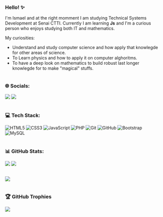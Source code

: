 ### Hello! ✨

I'm Ismael and at the right momment I am studying Technical Systems Development at Senai CTTI. Currently I am learning **Js** and I'm a curious person who enjoys studying both IT and mathematics. 

My curiosities: 

  * Understand and study computer science and how apply that knowlegde for other areas of science.
  * To Learn physics and how to apply it on computer alghoritms.
  *  To have a deep look on mathematics to build robust last longer knowlegde for to make "magical" stuffs.


<h1 dir="auto"></h1>


### 🌐 Socials:

<a href="https://www.linkedin.com/in/ismael-henrique-07bbb8279/"><img src="https://img.shields.io/badge/linkedin-%230077B5.svg?style=for-the-badge&logo=linkedin&logoColor=white"></a>
<a href="https://mail.google.com/mail/u/0/?fs=1&to=maelprogrammer1@gmail.com&tf=cm"><img src="https://img.shields.io/badge/Gmail-D14836?style=for-the-badge&logo=gmail&logoColor=white"></a>

<h1 dir="auto"></h1>

### 💻 Tech Stack:
![HTML5](https://img.shields.io/badge/html5-%23E34F26.svg?style=for-the-badge&logo=html5&logoColor=white) ![CSS3](https://img.shields.io/badge/css3-%231572B6.svg?style=for-the-badge&logo=css3&logoColor=white) ![JavaScript](https://img.shields.io/badge/javascript-%23323330.svg?style=for-the-badge&logo=javascript&logoColor=%23F7DF1E) ![PHP](https://img.shields.io/badge/php-%23777BB4.svg?style=for-the-badge&logo=php&logoColor=white) ![Git](https://img.shields.io/badge/git-%23F05033.svg?style=for-the-badge&logo=git&logoColor=white) ![GitHub](https://img.shields.io/badge/github-%23121011.svg?style=for-the-badge&logo=github&logoColor=white) ![Bootstrap](https://img.shields.io/badge/bootstrap-%238511FA.svg?style=for-the-badge&logo=bootstrap&logoColor=white) <!-- ![TailwindCSS](https://img.shields.io/badge/tailwindcss-%2338B2AC.svg?style=for-the-badge&logo=tailwind-css&logoColor=white) --> ![MySQL](https://img.shields.io/badge/mysql-4479A1.svg?style=for-the-badge&logo=mysql&logoColor=white) <!-- ![Postgres](https://img.shields.io/badge/postgres-%23316192.svg?style=for-the-badge&logo=postgresql&logoColor=white) ![Flutter](https://img.shields.io/badge/Flutter-%2302569B.svg?style=for-the-badge&logo=Flutter&logoColor=white) ![Dart](https://img.shields.io/badge/dart-%230175C2.svg?style=for-the-badge&logo=dart&logoColor=white) ![Python](https://img.shields.io/badge/python-3670A0?style=for-the-badge&logo=python&logoColor=ffdd54) ![Django](https://img.shields.io/badge/django-%23092E20.svg?style=for-the-badge&logo=django&logoColor=white) ![TypeScript](https://img.shields.io/badge/typescript-%23007ACC.svg?style=for-the-badge&logo=typescript&logoColor=white) ![NodeJS](https://img.shields.io/badge/node.js-6DA55F?style=for-the-badge&logo=node.js&logoColor=white) ![React](https://img.shields.io/badge/react-%2320232a.svg?style=for-the-badge&logo=react&logoColor=%2361DAFB) ![MongoDB](https://img.shields.io/badge/MongoDB-%234ea94b.svg?style=for-the-badge&logo=mongodb&logoColor=white)-->

<h1 dir="auto"></h1>

### 📊 GitHub Stats:

![](https://github-readme-stats.vercel.app/api/top-langs/?username=mael-10&theme=dark&hide_border=false&include_all_commits=false&count_private=false&layout=compact)
![](https://github-readme-streak-stats.herokuapp.com/?user=mael-10&theme=dark&hide_border=false) </br> </br>

<a style="height:450px;" href="https://wakatime.com"><img src="https://wakatime.com/share/@91df6d27-cd3b-4512-aefa-b20b15b84151/8951752b-70da-4527-a952-24238f43df79.png" /></a>
 

<h1 dir="auto"></h1>

### 🏆 GitHub Trophies
![](https://github-profile-trophy.vercel.app/?username=mael-10&theme=radical&no-frame=true&no-bg=false&margin-w=4)

<!-- Proudly created with GPRM ( https://gprm.itsvg.in ) -->
